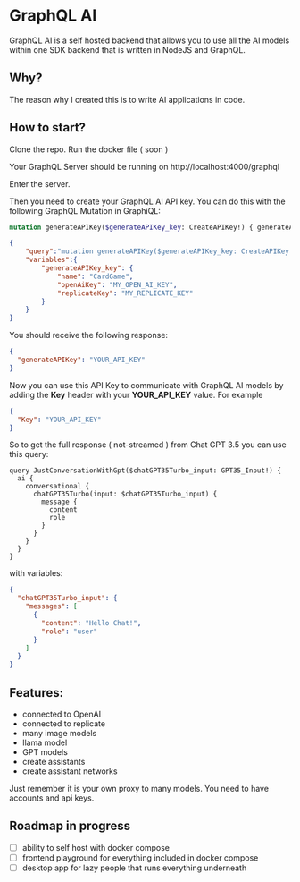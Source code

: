 # GraphQL AI

GraphQL AI is a self hosted backend that allows you to use all the AI models within one SDK backend that is written in NodeJS and GraphQL.

## Why?
The reason why I created this is to write AI applications in code.

## How to start?
Clone the repo. Run the docker file ( soon )

Your GraphQL Server should be running on http://localhost:4000/graphql

Enter the server.

Then you need to create your GraphQL AI API key. You can do this with the following GraphQL Mutation in GraphiQL:

```graphql
mutation generateAPIKey($generateAPIKey_key: CreateAPIKey!) { generateAPIKey(key: $generateAPIKey_key) }
```

```json
{
    "query":"mutation generateAPIKey($generateAPIKey_key: CreateAPIKey!) { generateAPIKey(key: $generateAPIKey_key) }",
    "variables":{
        "generateAPIKey_key": {
            "name": "CardGame",
            "openAiKey": "MY_OPEN_AI_KEY",
            "replicateKey": "MY_REPLICATE_KEY"
        }
    }
}
```

You should receive the following response:

```json
{
  "generateAPIKey": "YOUR_API_KEY"
}
```

Now you can use this API Key to communicate with GraphQL AI models by adding the **Key** header with your **YOUR_API_KEY** value. For example

```json
{
  "Key": "YOUR_API_KEY"
}
```

So to get the full response ( not-streamed ) from Chat GPT 3.5 you can use this query:

```gql
query JustConversationWithGpt($chatGPT35Turbo_input: GPT35_Input!) {
  ai {
    conversational {
      chatGPT35Turbo(input: $chatGPT35Turbo_input) {
        message {
          content
          role
        }
      }
    }
  }
}
```

with variables:
```json
{
  "chatGPT35Turbo_input": {
    "messages": [
      {
        "content": "Hello Chat!",
        "role": "user"
      }
    ]
  }
}
```

## Features:
- connected to OpenAI
- connected to replicate
- many image models
- llama model
- GPT models
- create assistants
- create assistant networks  

Just remember it is your own proxy to many models. You need to have accounts and api keys.

## Roadmap in progress
- [ ] ability to self host with docker compose
- [ ] frontend playground for everything included in docker compose
- [ ] desktop app for lazy people that runs everything underneath